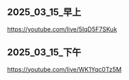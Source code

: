 
## 2025_03_15_早上
https://youtube.com/live/5IqD5F7SKuk

## 2025_03_15_下午
https://youtube.com/live/WK1Yqc0Tz5M
